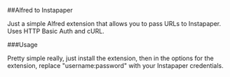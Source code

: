 ##Alfred to Instapaper

Just a simple Alfred extension that allows you to pass URLs to Instapaper. Uses HTTP Basic Auth and cURL.

###Usage

Pretty simple really, just install the extension, then in the options for the extension, replace "username:password" with your Instapaper credentials.